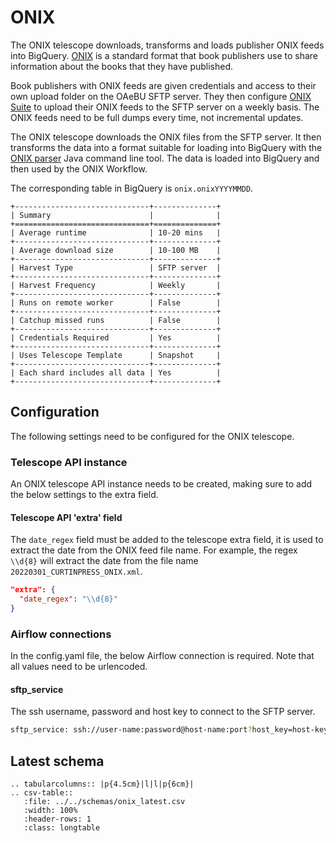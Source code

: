 # ONIX
The ONIX telescope downloads, transforms and loads publisher ONIX feeds into BigQuery. [ONIX](https://www.editeur.org/83/Overview/)
is a standard format that book publishers use to share information about the books that they have published.

Book publishers with ONIX feeds are given credentials and access to their own upload folder on the OAeBU SFTP server.
They then configure [ONIX Suite](http://www.onixsuite.com/) to upload their ONIX feeds to the SFTP server on a weekly
basis. The ONIX feeds need to be full dumps every time, not incremental updates.

The ONIX telescope downloads the ONIX files from the SFTP server. It then transforms the data into a format suitable
for loading into BigQuery with the [ONIX parser](https://github.com/The-Academic-Observatory/onix-parser) Java command 
line tool. The data is loaded into BigQuery and then used by the ONIX Workflow.

The corresponding table in BigQuery is `onix.onixYYYYMMDD`. 

```eval_rst
+------------------------------+--------------+
| Summary                      |              |
+==============================+==============+
| Average runtime              | 10-20 mins   |
+------------------------------+--------------+
| Average download size        | 10-100 MB    |
+------------------------------+--------------+
| Harvest Type                 | SFTP server  |
+------------------------------+--------------+
| Harvest Frequency            | Weekly       |
+------------------------------+--------------+
| Runs on remote worker        | False        |
+------------------------------+--------------+
| Catchup missed runs          | False        |
+------------------------------+--------------+
| Credentials Required         | Yes          |
+------------------------------+--------------+
| Uses Telescope Template      | Snapshot     |
+------------------------------+--------------+
| Each shard includes all data | Yes          |
+------------------------------+--------------+
```
## Configuration
The following settings need to be configured for the ONIX telescope.

### Telescope API instance
An ONIX telescope API instance needs to be created, making sure to add the below settings to the extra field.

#### Telescope API 'extra' field
The `date_regex` field must be added to the telescope extra field, it is used to extract the date from the ONIX
feed file name. For example, the regex `\\d{8}` will extract the date from the file name `20220301_CURTINPRESS_ONIX.xml`.
```json
"extra": {
  "date_regex": "\\d{8}"
}
```

### Airflow connections
In the config.yaml file, the below Airflow connection is required. Note that all values need to be urlencoded. 

#### sftp_service
The ssh username, password and host key to connect to the SFTP server.
```bash
sftp_service: ssh://user-name:password@host-name:port?host_key=host-key
```

## Latest schema
``` eval_rst
.. tabularcolumns:: |p{4.5cm}|l|l|p{6cm}| 
.. csv-table::
   :file: ../../schemas/onix_latest.csv
   :width: 100%
   :header-rows: 1
   :class: longtable
```